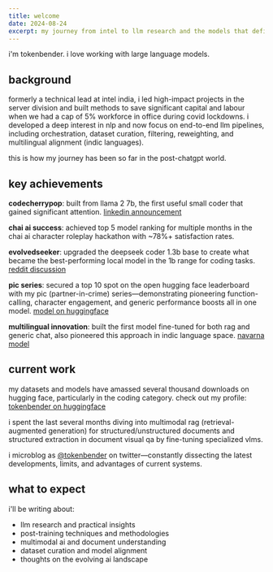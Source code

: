 ```yaml
---
title: welcome
date: 2024-08-24
excerpt: my journey from intel to llm research and the models that defined my path
---
```


i'm tokenbender. i love working with large language models.

## background

formerly a technical lead at intel india, i led high-impact projects in the server division and built methods to save significant capital and labour when we had a cap of 5% workforce in office during covid lockdowns. i developed a deep interest in nlp and now focus on end-to-end llm pipelines, including orchestration, dataset curation, filtering, reweighting, and multilingual alignment (indic languages).

this is how my journey has been so far in the post-chatgpt world.

## key achievements

**codecherrypop**: built from llama 2 7b, the first useful small coder that gained significant attention.
[linkedin announcement](https://www.linkedin.com/posts/abhishek-harshvardhan-mishra_just-going-to-silently-drop-this-here-my)

**chai ai success**: achieved top 5 model ranking for multiple months in the chai ai character roleplay hackathon with ~78%+ satisfaction rates.

**evolvedseeker**: upgraded the deepseek coder 1.3b base to create what became the best-performing local model in the 1b range for coding tasks.
[reddit discussion](https://www.reddit.com/r/localllama/comments/181h3lv/13b_with_6829_humaneval_lol_dont_behead_me_part)

**pic series**: secured a top 10 spot on the open hugging face leaderboard with my pic (partner-in-crime) series—demonstrating pioneering function-calling, character engagement, and generic performance boosts all in one model.
[model on huggingface](https://huggingface.co/tokenbender/pic_7b_mistral_full_v0.2)

**multilingual innovation**: built the first model fine-tuned for both rag and generic chat, also pioneered this approach in indic language space.
[navarna model](https://huggingface.co/tokenbender/navarna_v0_1_openhermes_hindi)

## current work

my datasets and models have amassed several thousand downloads on hugging face, particularly in the coding category. check out my profile: [tokenbender on huggingface](https://huggingface.co/tokenbender)

i spent the last several months diving into multimodal rag (retrieval-augmented generation) for structured/unstructured documents and structured extraction in document visual qa by fine-tuning specialized vlms.

i microblog as [@tokenbender](https://x.com/tokenbender) on twitter—constantly dissecting the latest developments, limits, and advantages of current systems.

## what to expect

i'll be writing about:
- llm research and practical insights
- post-training techniques and methodologies
- multimodal ai and document understanding
- dataset curation and model alignment
- thoughts on the evolving ai landscape